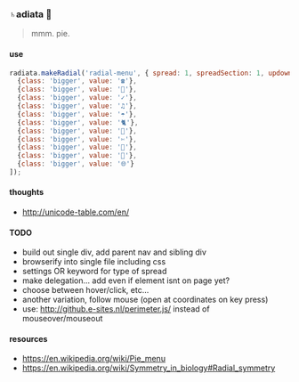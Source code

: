 ### ♄adiata 🌝

> mmm. pie.

#### use

```javascript
radiata.makeRadial('radial-menu', { spread: 1, spreadSection: 1, updown: -0.5, distance: 45, leftTight: 0, topTight: 0 }, [
  {class: 'bigger', value: '☎'},
  {class: 'bigger', value: '👤'},
  {class: 'bigger', value: '✓'},
  {class: 'bigger', value: '♫'},
  {class: 'bigger', value: '☂'},
  {class: 'bigger', value: '🐈'},
  {class: 'bigger', value: '📝'},
  {class: 'bigger', value: '✄'},
  {class: 'bigger', value: '🚫'},
  {class: 'bigger', value: '🍏'},
  {class: 'bigger', value: '🌐'}
]);
```

#### thoughts
- http://unicode-table.com/en/

#### TODO
- build out single div, add parent nav and sibling div
- browserify into single file including css
- settings OR keyword for type of spread
- make delegation... add even if element isnt on page yet?
- choose between hover/click, etc...
- another variation, follow mouse (open at coordinates on key press)
- use: http://github.e-sites.nl/perimeter.js/ instead of mouseover/mouseout

#### resources
- https://en.wikipedia.org/wiki/Pie_menu
- https://en.wikipedia.org/wiki/Symmetry_in_biology#Radial_symmetry
